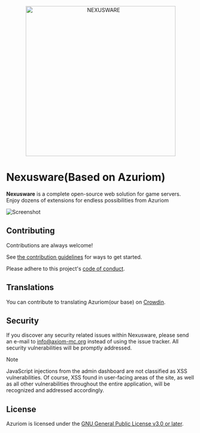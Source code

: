 <p align="center"><img src="https://nexusmc.fun/storage/img/nexusware.png" width="400" alt="NEXUSWARE"></p>

# Nexusware(Based on Azuriom)

**Nexusware** is a complete open-source web solution for game servers. Enjoy dozens of extensions for endless possibilities from Azuriom

![Screenshot](https://azuriom.com/assets/img/home.png)


## Contributing

Contributions are always welcome!

See [the contribution guidelines](CONTRIBUTING.md) for ways to get started.

Please adhere to this project's [code of conduct](CODE_OF_CONDUCT.md).

## Translations

You can contribute to translating Azuriom(our base) on [Crowdin](https://translate.azuriom.com/).

## Security

If you discover any security related issues within Nexusware, please send an e-mail to [info@axiom-mc.org](mailto:info@axiom-mc.org) instead of using the issue tracker. All security vulnerabilities will be promptly addressed.

> [!NOTE]
> JavaScript injections from the admin dashboard are not classified as XSS vulnerabilities. Of course, XSS found in user-facing areas of the site, as well as all other vulnerabilities throughout the entire application, will be recognized and addressed accordingly.

## License

Azuriom is licensed under the [GNU General Public License v3.0 or later](LICENSE).
